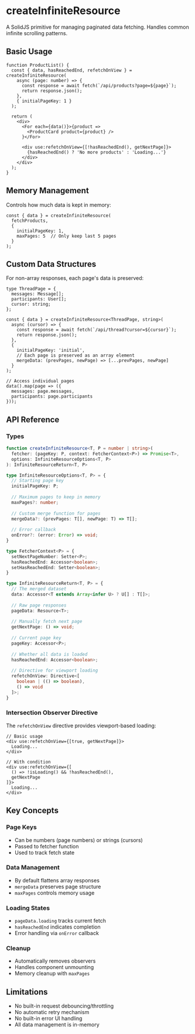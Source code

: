 # createInfiniteResource

A SolidJS primitive for managing paginated data fetching. Handles common infinite scrolling patterns.

## Basic Usage

```tsx
function ProductList() {
  const { data, hasReachedEnd, refetchOnView } = createInfiniteResource(
    async (page: number) => {
      const response = await fetch(`/api/products?page=${page}`);
      return response.json();
    },
    { initialPageKey: 1 }
  );

  return (
    <div>
      <For each={data()}>{product => 
        <ProductCard product={product} />
      }</For>

      <div use:refetchOnView={[!hasReachedEnd(), getNextPage]}>
        {hasReachedEnd() ? 'No more products' : 'Loading...'}
      </div>
    </div>
  );
}
```

## Memory Management

Controls how much data is kept in memory:

```tsx
const { data } = createInfiniteResource(
  fetchProducts,
  {
    initialPageKey: 1,
    maxPages: 5  // Only keep last 5 pages
  }
);
```

## Custom Data Structures

For non-array responses, each page's data is preserved:

```tsx
type ThreadPage = {
  messages: Message[];
  participants: User[];
  cursor: string;
};

const { data } = createInfiniteResource<ThreadPage, string>(
  async (cursor) => {
    const response = await fetch(`/api/thread?cursor=${cursor}`);
    return response.json();
  },
  {
    initialPageKey: 'initial',
    // Each page is preserved as an array element
    mergeData: (prevPages, newPage) => [...prevPages, newPage]
  }
);

// Access individual pages
data().map(page => ({
  messages: page.messages,
  participants: page.participants
}));
```

## API Reference

### Types

```typescript
function createInfiniteResource<T, P = number | string>(
  fetcher: (pageKey: P, context: FetcherContext<P>) => Promise<T>,
  options: InfiniteResourceOptions<T, P>
): InfiniteResourceReturn<T, P>

type InfiniteResourceOptions<T, P> = {
  // Starting page key
  initialPageKey: P;
  
  // Maximum pages to keep in memory
  maxPages?: number;
  
  // Custom merge function for pages
  mergeData?: (prevPages: T[], newPage: T) => T[];
  
  // Error callback
  onError?: (error: Error) => void;
}

type FetcherContext<P> = {
  setNextPageNumber: Setter<P>;
  hasReachedEnd: Accessor<boolean>;
  setHasReachedEnd: Setter<boolean>;
}

type InfiniteResourceReturn<T, P> = {
  // The merged dataset
  data: Accessor<T extends Array<infer U> ? U[] : T[]>;
  
  // Raw page responses
  pageData: Resource<T>;
  
  // Manually fetch next page
  getNextPage: () => void;
  
  // Current page key
  pageKey: Accessor<P>;
  
  // Whether all data is loaded
  hasReachedEnd: Accessor<boolean>;
  
  // Directive for viewport loading
  refetchOnView: Directive<[
    boolean | (() => boolean),
    () => void
  ]>;
}
```

### Intersection Observer Directive

The `refetchOnView` directive provides viewport-based loading:

```tsx
// Basic usage
<div use:refetchOnView={[true, getNextPage]}>
  Loading...
</div>

// With condition
<div use:refetchOnView={[
  () => !isLoading() && !hasReachedEnd(),
  getNextPage
]}>
  Loading...
</div>
```

## Key Concepts

### Page Keys
- Can be numbers (page numbers) or strings (cursors)
- Passed to fetcher function
- Used to track fetch state

### Data Management
- By default flattens array responses
- `mergeData` preserves page structure
- `maxPages` controls memory usage

### Loading States
- `pageData.loading` tracks current fetch
- `hasReachedEnd` indicates completion
- Error handling via `onError` callback

### Cleanup
- Automatically removes observers
- Handles component unmounting
- Memory cleanup with `maxPages`

## Limitations

- No built-in request debouncing/throttling
- No automatic retry mechanism
- No built-in error UI handling
- All data management is in-memory